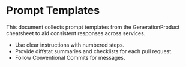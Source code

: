 # Prompt Templates

This document collects prompt templates from the GenerationProduct cheatsheet to aid consistent responses across services.

- Use clear instructions with numbered steps.
- Provide diffstat summaries and checklists for each pull request.
- Follow Conventional Commits for messages.
